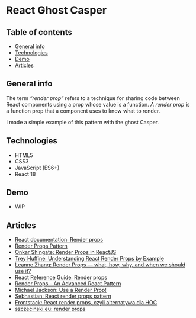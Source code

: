# React Ghost Casper

## Table of contents

- [General info](#general-info)
- [Technologies](#technologies)
- [Demo](#demo)
- [Articles](#articles)

## General info

The term _“render prop”_ refers to a technique for sharing code between React components using a prop whose value is a function.
_A render prop_ is a function prop that a component uses to know what to render.

I made a simple example of this pattern with the ghost Casper.

## Technologies

- HTML5
- CSS3
- JavaScript (ES6+)
- React 18

## Demo

- WIP

## Articles

- [React documentation: Render props](https://reactjs.org/docs/render-props.html#gatsby-focus-wrapper)
- [Render Props Pattern](https://patterns.dev/posts/render-props-pattern/)
- [Onkar Shingate: Render Props in ReactJS](https://medium.com/geekculture/render-props-in-reactjs-d672e3106bc1)
- [Trey Huffine: Understanding React Render Props by Example](https://levelup.gitconnected.com/understanding-react-render-props-by-example-71f2162fd0f2)
- [Leanne Zhang: Render Props — what, how, why, and when we should use it?](https://leannezhang.medium.com/render-props-what-how-why-and-when-we-should-use-it-be3ff257b0f5)
- [React Reference Guide: Render props](https://blog.logrocket.com/react-reference-guide-render-props/)
- [Render Props – An Advanced React Pattern](https://flexiple.com/react/render-props-an-advanced-react-pattern)
- [Michael Jackson: Use a Render Prop!](https://medium.com/@mjackson/use-a-render-prop-50de598f11ce)
- [Sebhastian: React render props pattern](https://sebhastian.com/react-render-props/)
- [Frontstack: React render props, czyli alternatywa dla HOC](https://frontstack.pl/react-render-props-czyli-alternatywa-dla-hoc/)
- [szczecinski.eu: render props](https://szczecinski.eu/docs/advanced-react/component-patterns/render-props)
